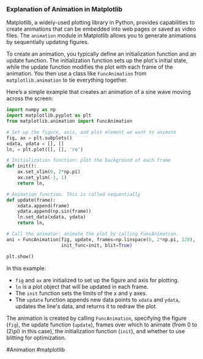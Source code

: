 ### Explanation of Animation in Matplotlib

Matplotlib, a widely-used plotting library in Python, provides capabilities to create animations that can be embedded into web pages or saved as video files. The `animation` module in Matplotlib allows you to generate animations by sequentially updating figures.

To create an animation, you typically define an initialization function and an update function. The initialization function sets up the plot's initial state, while the update function modifies the plot with each frame of the animation. You then use a class like `FuncAnimation` from `matplotlib.animation` to tie everything together.

Here’s a simple example that creates an animation of a sine wave moving across the screen:

```python
import numpy as np
import matplotlib.pyplot as plt
from matplotlib.animation import FuncAnimation

# Set up the figure, axis, and plot element we want to animate
fig, ax = plt.subplots()
xdata, ydata = [], []
ln, = plt.plot([], [], 'ro')

# Initialization function: plot the background of each frame
def init():
    ax.set_xlim(0, 2*np.pi)
    ax.set_ylim(-1, 1)
    return ln,

# Animation function. This is called sequentially
def update(frame):
    xdata.append(frame)
    ydata.append(np.sin(frame))
    ln.set_data(xdata, ydata)
    return ln,

# Call the animator: animate the plot by calling FuncAnimation.
ani = FuncAnimation(fig, update, frames=np.linspace(0, 2*np.pi, 128),
                    init_func=init, blit=True)

plt.show()
```

In this example:
- `fig` and `ax` are initialized to set up the figure and axis for plotting.
- `ln` is a plot object that will be updated in each frame.
- The `init` function sets the limits of the x and y axes.
- The `update` function appends new data points to `xdata` and `ydata`, updates the line's data, and returns it to redraw the plot.

The animation is created by calling `FuncAnimation`, specifying the figure (`fig`), the update function (`update`), frames over which to animate (from 0 to \(2\pi\) in this case), the initialization function (`init`), and whether to use blitting for optimization.

#Animation #matplotlib